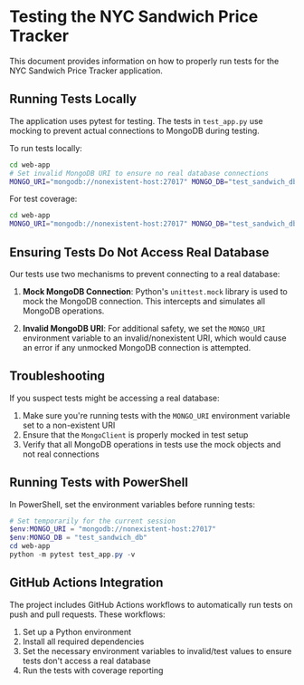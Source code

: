 # Testing the NYC Sandwich Price Tracker

This document provides information on how to properly run tests for the NYC Sandwich Price Tracker application.

## Running Tests Locally

The application uses pytest for testing. The tests in `test_app.py` use mocking to prevent actual connections to MongoDB during testing.

To run tests locally:

```bash
cd web-app
# Set invalid MongoDB URI to ensure no real database connections
MONGO_URI="mongodb://nonexistent-host:27017" MONGO_DB="test_sandwich_db" python -m pytest test_app.py -v
```

For test coverage:

```bash
cd web-app
MONGO_URI="mongodb://nonexistent-host:27017" MONGO_DB="test_sandwich_db" python -m pytest test_app.py -v --cov=app
```

## Ensuring Tests Do Not Access Real Database

Our tests use two mechanisms to prevent connecting to a real database:

1. **Mock MongoDB Connection**: Python's `unittest.mock` library is used to mock the MongoDB connection. This intercepts and simulates all MongoDB operations.

2. **Invalid MongoDB URI**: For additional safety, we set the `MONGO_URI` environment variable to an invalid/nonexistent URI, which would cause an error if any unmocked MongoDB connection is attempted.

## Troubleshooting

If you suspect tests might be accessing a real database:

1. Make sure you're running tests with the `MONGO_URI` environment variable set to a non-existent URI
2. Ensure that the `MongoClient` is properly mocked in test setup
3. Verify that all MongoDB operations in tests use the mock objects and not real connections

## Running Tests with PowerShell

In PowerShell, set the environment variables before running tests:

```powershell
# Set temporarily for the current session
$env:MONGO_URI = "mongodb://nonexistent-host:27017"
$env:MONGO_DB = "test_sandwich_db"
cd web-app
python -m pytest test_app.py -v
```

## GitHub Actions Integration

The project includes GitHub Actions workflows to automatically run tests on push and pull requests. These workflows:

1. Set up a Python environment
2. Install all required dependencies
3. Set the necessary environment variables to invalid/test values to ensure tests don't access a real database
4. Run the tests with coverage reporting 